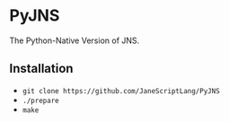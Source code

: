 # PyJNS
The Python-Native Version of JNS.

## Installation


* `git clone https://github.com/JaneScriptLang/PyJNS`  
* `./prepare`  
* `make`
